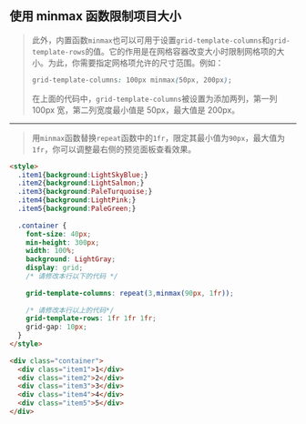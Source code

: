 ## 使用 minmax 函数限制项目大小

> 此外，内置函数`minmax`也可以可用于设置`grid-template-columns`和`grid-template-rows`的值。它的作用是在网格容器改变大小时限制网格项的大小。为此，你需要指定网格项允许的尺寸范围。例如：
>
> ```css
> grid-template-columns: 100px minmax(50px, 200px);
> ```
>
> 在上面的代码中，`grid-template-columns`被设置为添加两列，第一列 100px 宽，第二列宽度最小值是 50px，最大值是 200px。

------

> 用`minmax`函数替换`repeat`函数中的`1fr`，限定其最小值为`90px`，最大值为`1fr`，你可以调整最右侧的预览面板查看效果。

```html
<style>
  .item1{background:LightSkyBlue;}
  .item2{background:LightSalmon;}
  .item3{background:PaleTurquoise;}
  .item4{background:LightPink;}
  .item5{background:PaleGreen;}
  
  .container {
    font-size: 40px;
    min-height: 300px;
    width: 100%;
    background: LightGray;
    display: grid;
    /* 请修改本行以下的代码 */
    
    grid-template-columns: repeat(3,minmax(90px, 1fr));
    
    /* 请修改本行以上的代码*/
    grid-template-rows: 1fr 1fr 1fr;
    grid-gap: 10px;
  }
</style>
  
<div class="container">
  <div class="item1">1</div>
  <div class="item2">2</div>
  <div class="item3">3</div>
  <div class="item4">4</div>
  <div class="item5">5</div>
</div>
```

